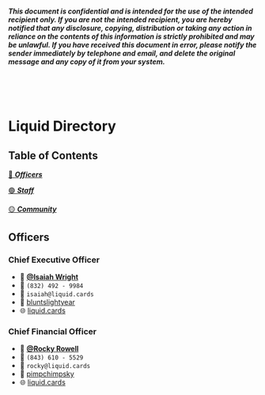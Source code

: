 <!-- Confidential Document disclaimer -->
###### ***This document is confidential and is intended for the use of the intended recipient only. If you are not the intended recipient, you are hereby notified that any disclosure, copying, distribution or taking any action in reliance on the contents of this information is strictly prohibited and may be unlawful. If you have received this document in error, please notify the sender immediately by telephone and email, and delete the original message and any copy of it from your system.***

<br />
<br />

# Liquid Directory

## Table of Contents

[🔵 ***Officers***](##officers)

[🟢 ***Staff***](##staff)

[🟡 ***Community***](##community)

## **Officers**

### Chief Executive Officer

* 🙂 [**@Isaiah Wright**](https://www.instagram.com/pot.tedplant)
* 📲 `(832) 492 - 9984`
* 📧 `isaiah@liquid.cards`
* 👾 [bluntslightyear](https://discordapp.com/users/518220774809796615)
* 🌐 [liquid.cards](https://liquid.cards)

### Chief Financial Officer

* 🙂 [**@Rocky Rowell**](https://www.instagram.com/pot.tedplant)
* 📲 `(843) 610 - 5529`
* 📧 `rocky@liquid.cards`
* 👾 [pimpchimpsky](https://discordapp.com/users/817214097506041877)
* 🌐 [liquid.cards](https://liquid.cards)

